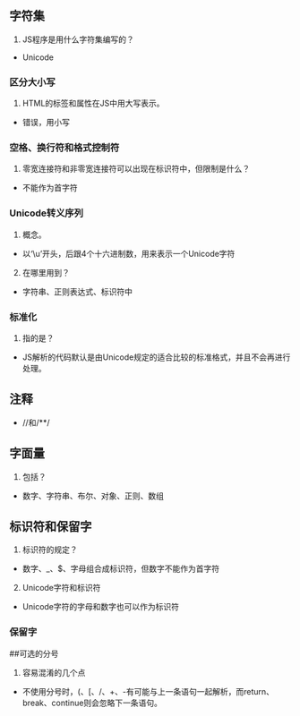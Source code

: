 ## 字符集
1. JS程序是用什么字符集编写的？
- Unicode
### 区分大小写
1. HTML的标签和属性在JS中用大写表示。
- 错误，用小写
### 空格、换行符和格式控制符
1. 零宽连接符和非零宽连接符可以出现在标识符中，但限制是什么？
- 不能作为首字符
### Unicode转义序列
1. 概念。
- 以‘\u’开头，后跟4个十六进制数，用来表示一个Unicode字符
2. 在哪里用到？
- 字符串、正则表达式、标识符中
### 标准化
1. 指的是？
- JS解析的代码默认是由Unicode规定的适合比较的标准格式，并且不会再进行处理。
## 注释
- //和/**/
## 字面量
1. 包括？
- 数字、字符串、布尔、对象、正则、数组
## 标识符和保留字
1. 标识符的规定？
- 数字、_、$、字母组合成标识符，但数字不能作为首字符
2. Unicode字符和标识符
- Unicode字符的字母和数字也可以作为标识符
### 保留字
##可选的分号
1. 容易混淆的几个点
- 不使用分号时，(、[、/、+、-有可能与上一条语句一起解析，而return、break、continue则会忽略下一条语句。